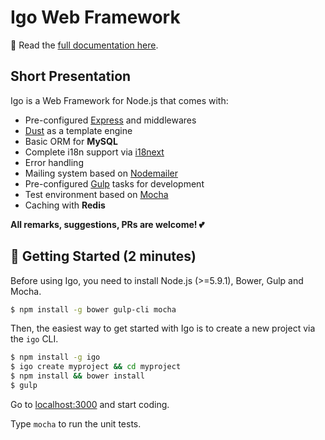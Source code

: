 # Igo Web Framework


📖 Read the [full documentation here](/docs/README.md).

## Short Presentation

Igo is a Web Framework for Node.js that comes with:
- Pre-configured [Express](http://expressjs.com/) and middlewares
- [Dust](http://www.dustjs.com/) as a template engine
- Basic ORM for **MySQL**
- Complete i18n support via [i18next](http://i18next.com/)
- Error handling
- Mailing system based on [Nodemailer](https://github.com/nodemailer/nodemailer)
- Pre-configured [Gulp](http://gulpjs.com/) tasks for development
- Test environment based on [Mocha](https://mochajs.org/)
- Caching with **Redis**

**All remarks, suggestions, PRs are welcome! 💕**

## 🚀 Getting Started (2 minutes)

Before using Igo, you need to install Node.js (>=5.9.1), Bower, Gulp and Mocha.
```sh
$ npm install -g bower gulp-cli mocha
```

Then, the easiest way to get started with Igo is to create a new project via the `igo` CLI.

```sh
$ npm install -g igo
$ igo create myproject && cd myproject
$ npm install && bower install
$ gulp
```

Go to [localhost:3000](http://localhost:3000) and start coding.

Type ```mocha``` to run the unit tests.
